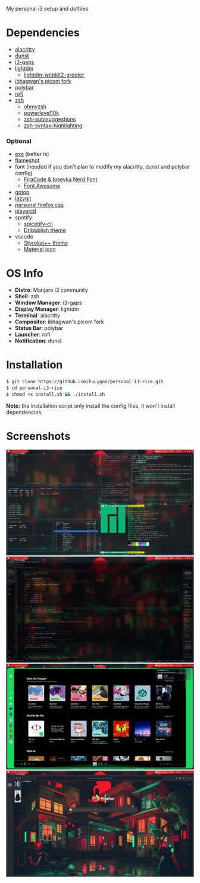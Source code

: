 My personal i3 setup and dotfiles

# Dependencies

- [alacritty](https://github.com/alacritty/alacritty)
- [dunst](https://github.com/dunst-project/dunst)
- [i3-gaps](https://github.com/Airblader/i3)
- [lightdm](https://github.com/canonical/lightdm)
    - [lightdm-webkit2-greeter](https://github.com/Antergos/web-greeter)
- [ibhagwan's picom fork](https://github.com/ibhagwan/picom)
- [polybar](https://github.com/polybar/polybar)
- [rofi](https://github.com/davatorium/rofi)
- [zsh](https://github.com/zsh-users/zsh)
    - [ohmyzsh](https://github.com/ohmyzsh/ohmyzsh)
    - [powerlevel10k](https://github.com/romkatv/powerlevel10k)
    - [zsh-autosuggestions](https://github.com/zsh-users/zsh-autosuggestions)
    - [zsh-syntax-highlighting](https://github.com/zsh-users/zsh-syntax-highlighting)

### Optional

- [exa](https://github.com/ogham/exa) (better ls)
- [flameshot](https://github.com/flameshot-org/flameshot)
- font (needed if you don't plan to modify my alacritty, dunst and polybar config)
    - [FiraCode & Iosevka Nerd Font](https://github.com/ryanoasis/nerd-fonts)
    - [Font Awesome](https://github.com/FortAwesome/Font-Awesome)
- [gotop](https://github.com/cjbassi/gotop)
- [lazygit](https://github.com/jesseduffield/lazygit)
- [personal firefox css](https://github.com/FuLygon/personal-firefox-css)
- [playerctl](https://github.com/altdesktop/playerctl)
- spotify
    - [spicetify-cli](https://github.com/khanhas/spicetify-cli)
    - [Dribbblish theme](https://github.com/morpheusthewhite/spicetify-themes)
- vscode
    - [Styrokai++ theme](https://marketplace.visualstudio.com/items?itemName=kepler0.styrokai-plusplus)
    - [Material icon](https://github.com/PKief/vscode-material-icon-theme)

# OS Info

- **Distro**: Manjaro i3 community
- **Shell**: zsh
- **Window Manager**: i3-gaps
- **Display Manager**: lightdm
- **Terminal**: alacritty
- **Compositor**: ibhagwan's picom fork
- **Status Bar**: polybar
- **Launcher**: rofi
- **Notification**: dunst

# Installation
```bash
$ git clone https://github.com/FuLygon/personal-i3-rice.git
$ cd personal-i3-rice
$ chmod +x install.sh && ./install.sh
```
**Note:** the installation script only install the config files, it won't install dependencies.

# Screenshots

![terminal](screenshots/1.png)
![vscode](screenshots/2.png)
![spotify & dunst](screenshots/3.png)
![firefox](screenshots/4.png)
